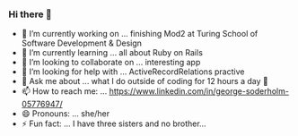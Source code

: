 ### Hi there 👋
- 🔭 I’m currently working on ... finishing Mod2 at Turing School of Software Development & Design
- 🌱 I’m currently learning ... all about Ruby on Rails
- 👯 I’m looking to collaborate on ... interesting app
- 🤔 I’m looking for help with ... ActiveRecordRelations practive
- 💬 Ask me about ... what I do outside of coding for 12 hours a day 🤣
- 📫 How to reach me: ... https://www.linkedin.com/in/george-soderholm-05776947/
- 😄 Pronouns: ... she/her
- ⚡ Fun fact: ... I have three sisters and no brother... 
<!--
**GeorgieGirl24/GeorgieGirl24** is a ✨ _special_ ✨ repository because its `README.md` (this file) appears on your GitHub profile.

Here are some ideas to get you started:

- 🔭 I’m currently working on ...
- 🌱 I’m currently learning ...
- 👯 I’m looking to collaborate on ...
- 🤔 I’m looking for help with ...
- 💬 Ask me about ...
- 📫 How to reach me: ...
- 😄 Pronouns: ...
- ⚡ Fun fact: ...
-->

